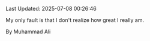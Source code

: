Last Updated: 2025-07-08 00:26:46

My only fault is that I don't realize how great I really am.

By Muhammad Ali